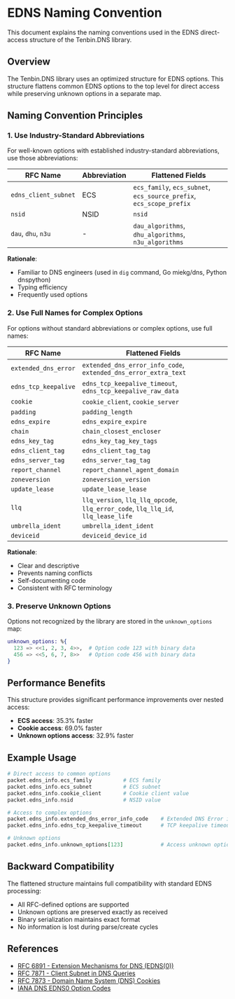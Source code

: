 # EDNS Naming Convention

This document explains the naming conventions used in the EDNS direct-access structure of the Tenbin.DNS library.

## Overview

The Tenbin.DNS library uses an optimized structure for EDNS options. This structure flattens common EDNS options to the top level for direct access while preserving unknown options in a separate map.

## Naming Convention Principles

### 1. Use Industry-Standard Abbreviations

For well-known options with established industry-standard abbreviations, use those abbreviations:

| RFC Name | Abbreviation | Flattened Fields |
|----------|-------------|------------------|
| `edns_client_subnet` | ECS | `ecs_family`, `ecs_subnet`, `ecs_source_prefix`, `ecs_scope_prefix` |
| `nsid` | NSID | `nsid` |
| `dau`, `dhu`, `n3u` | - | `dau_algorithms`, `dhu_algorithms`, `n3u_algorithms` |

**Rationale**: 
- Familiar to DNS engineers (used in `dig` command, Go miekg/dns, Python dnspython)
- Typing efficiency
- Frequently used options

### 2. Use Full Names for Complex Options

For options without standard abbreviations or complex options, use full names:

| RFC Name | Flattened Fields |
|----------|------------------|
| `extended_dns_error` | `extended_dns_error_info_code`, `extended_dns_error_extra_text` |
| `edns_tcp_keepalive` | `edns_tcp_keepalive_timeout`, `edns_tcp_keepalive_raw_data` |
| `cookie` | `cookie_client`, `cookie_server` |
| `padding` | `padding_length` |
| `edns_expire` | `edns_expire_expire` |
| `chain` | `chain_closest_encloser` |
| `edns_key_tag` | `edns_key_tag_key_tags` |
| `edns_client_tag` | `edns_client_tag_tag` |
| `edns_server_tag` | `edns_server_tag_tag` |
| `report_channel` | `report_channel_agent_domain` |
| `zoneversion` | `zoneversion_version` |
| `update_lease` | `update_lease_lease` |
| `llq` | `llq_version`, `llq_llq_opcode`, `llq_error_code`, `llq_llq_id`, `llq_lease_life` |
| `umbrella_ident` | `umbrella_ident_ident` |
| `deviceid` | `deviceid_device_id` |

**Rationale**:
- Clear and descriptive
- Prevents naming conflicts
- Self-documenting code
- Consistent with RFC terminology

### 3. Preserve Unknown Options

Options not recognized by the library are stored in the `unknown_options` map:

```elixir
unknown_options: %{
  123 => <<1, 2, 3, 4>>,  # Option code 123 with binary data
  456 => <<5, 6, 7, 8>>   # Option code 456 with binary data
}
```

## Performance Benefits

This structure provides significant performance improvements over nested access:

- **ECS access**: 35.3% faster
- **Cookie access**: 69.0% faster  
- **Unknown options access**: 32.9% faster

## Example Usage

```elixir
# Direct access to common options
packet.edns_info.ecs_family          # ECS family
packet.edns_info.ecs_subnet          # ECS subnet  
packet.edns_info.cookie_client       # Cookie client value
packet.edns_info.nsid                # NSID value

# Access to complex options
packet.edns_info.extended_dns_error_info_code    # Extended DNS Error info code
packet.edns_info.edns_tcp_keepalive_timeout      # TCP keepalive timeout

# Unknown options
packet.edns_info.unknown_options[123]            # Access unknown option 123
```

## Backward Compatibility

The flattened structure maintains full compatibility with standard EDNS processing:

- All RFC-defined options are supported
- Unknown options are preserved exactly as received
- Binary serialization maintains exact format
- No information is lost during parse/create cycles

## References

- [RFC 6891 - Extension Mechanisms for DNS (EDNS(0))](https://tools.ietf.org/html/rfc6891)
- [RFC 7871 - Client Subnet in DNS Queries](https://tools.ietf.org/html/rfc7871)
- [RFC 7873 - Domain Name System (DNS) Cookies](https://tools.ietf.org/html/rfc7873)
- [IANA DNS EDNS0 Option Codes](https://www.iana.org/assignments/dns-parameters/dns-parameters.xhtml#dns-parameters-11)
